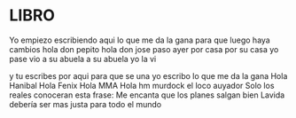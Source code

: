 # LIBRO

Yo empiezo escribiendo aqui lo que me da la gana para que luego haya cambios
hola don pepito
hola don jose
paso ayer por casa
por su casa yo pase
vio a su abuela
a su abuela yo la vi







y tu escribes por aqui para que se una
yo escribo lo que me da la gana
Hola Hanibal 
Hola Fenix 
Hola MMA
Hola hm murdock el loco auyador
Solo los reales conoceran esta frase: Me encanta que los planes salgan bien 
Lavida debería ser mas justa para todo el mundo

